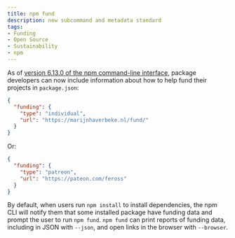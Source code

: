 ```yaml
---
title: npm fund
description: new subcommand and metadata standard
tags:
- Funding
- Open Source
- Sustainability
- npm
---
```


As of [version 6.13.0 of the npm command-line interface](https://github.com/npm/cli/releases/tag/v6.13.0), package developers can now include information about how to help fund their projects in `package.json`:


```json
{
  "funding": {
    "type": "individual",
    "url": "https://marijnhaverbeke.nl/fund/"
  }
}
```

Or:

```json
{
  "funding": {
    "type": "patreon",
    "url": "https://pateon.com/feross"
  }
}
```

By default, when users run `npm install` to install dependencies, the npm CLI will notify them that some installed package have funding data and prompt the user to run `npm fund`.  `npm fund` can print reports of funding data, including in JSON with `--json`, and open links in the browser with `--browser`.
